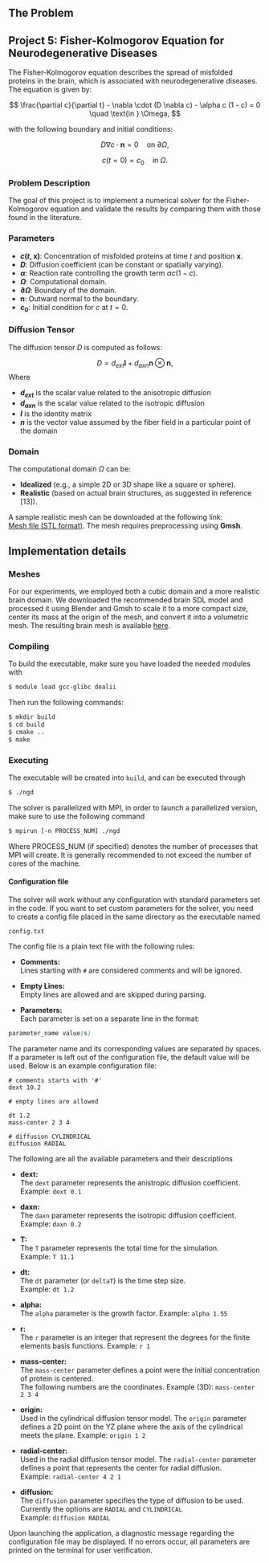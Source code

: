 ## The Problem

## Project 5: Fisher-Kolmogorov Equation for Neurodegenerative Diseases

The Fisher-Kolmogorov equation describes the spread of misfolded proteins in the brain, which is associated with neurodegenerative diseases. The equation is given by:

$$
\frac{\partial c}{\partial t} - \nabla \cdot (D \nabla c) - \alpha c (1 - c) = 0 \quad \text{in } \Omega,
$$

with the following boundary and initial conditions:

$$
D \nabla c \cdot \mathbf{n} = 0 \quad \text{on } \partial \Omega,
$$

$$
c(t=0) = c_0 \quad \text{in } \Omega.
$$

### Problem Description
The goal of this project is to implement a numerical solver for the Fisher-Kolmogorov equation and validate the results by comparing them with those found in the literature.

### Parameters
- **$c(t, \mathbf{x})$**: Concentration of misfolded proteins at time $t$ and position $\mathbf{x}$.
- **$D$**: Diffusion coefficient (can be constant or spatially varying).
- **$\alpha$**: Reaction rate controlling the growth term $\alpha c (1 - c)$.
- **$\Omega$**: Computational domain.
- **$\partial \Omega$**: Boundary of the domain.
- **$\mathbf{n}$**: Outward normal to the boundary.
- **$c_0$**: Initial condition for $c$ at $t = 0$.

### Diffusion Tensor
The diffusion tensor $D$ is computed as follows:

$$
D = d_{ext} \mathbf{I} + d_{axn} \mathbf{n} \otimes \mathbf{n},
$$
Where
- **$d_{ext}$** is the scalar value related to the anisotropic diffusion
- **$d_{axn}$** is the scalar value related to the isotropic diffusion
- **$I$** is the identity matrix
- **$n$** is the vector value assumed by the fiber field in a particular point of the domain 

### Domain
The computational domain $\Omega$ can be:
- **Idealized** (e.g., a simple 2D or 3D shape like a square or sphere).
- **Realistic** (based on actual brain structures, as suggested in reference [13]).

A sample realistic mesh can be downloaded at the following link:  
[Mesh file (STL format)](https://polimi365-my.sharepoint.com/:u:/g/personal/10461512_polimi_it/EY9ZQp27JArvbXLRPljhNCB-wJ5tPZLlCf0_409EYbtg?e=ClaIRH). The mesh requires preprocessing using **Gmsh**.

## Implementation details
### Meshes
For our experiments, we employed both a cubic domain and a more realistic brain domain. We downloaded the recommended brain SDL model and processed it using Blender and Gmsh to scale it to a more compact size, center its mass at the origin of the mesh, and convert it into a volumetric mesh.
The resulting brain mesh is available [here](https://drive.google.com/drive/folders/1TTNpxtxJowC4FB890qo1zXkJ7gQu1PMJ?usp=sharing).


### Compiling
To build the executable, make sure you have loaded the needed modules with
```bash
$ module load gcc-glibc dealii
```
Then run the following commands:
```bash
$ mkdir build
$ cd build
$ cmake ..
$ make
```
### Executing
The executable will be created into `build`, and can be executed through
```bash
$ ./ngd
```
The solver is parallelized with MPI, in order to launch a parallelized version, make sure to use the following command
```bash
$ mpirun [-n PROCESS_NUM] ./ngd
```
Where PROCESS_NUM  (if specified) denotes the number of processes that MPI will create. It is generally recommended to not exceed the number of cores of the machine. 

#### Configuration file
The solver will work without any configuration with standard parameters set in the code. If you want to set custom parameters for the solver, you need to create a config file placed in the same directory as the executable named
```
config.txt
```
The config file is a plain text file with the following rules:
- **Comments:**  
  Lines starting with `#` are considered comments and will be ignored.

- **Empty Lines:**  
  Empty lines are allowed and are skipped during parsing.

- **Parameters:**  
  Each parameter is set on a separate line in the format:
```scss
parameter_name value(s)
```
The parameter name and its corresponding values are separated by spaces.
If a parameter is left out of the configuration file, the default value will be used.
Below is an example configuration file:

```plaintext
# comments starts with '#'
dext 10.2

# empty lines are allowed

dt 1.2
mass-center 2 3 4

# diffusion CYLINDRICAL
diffusion RADIAL
```

The following are all the available parameters and their descriptions

- **dext:**  
  The `dext` parameter represents the anistropic diffusion coefficient.  
  Example: `dext 0.1`

- **daxn:**  
  The `daxn` parameter represents the isotropic diffusion coefficient.  
  Example: `daxn 0.2`

- **T:**  
  The `T` parameter represents the total time for the simulation.  
  Example: `T 11.1`

- **dt:**  
  The `dt` parameter (or `deltaT`) is the time step size.  
  Example: `dt 1.2`

- **alpha:**  
  The `alpha` parameter is the growth factor.
  Example: `alpha 1.55`

- **r:**  
  The `r` parameter is an integer that represent the degrees for the finite elements basis functions. 
  Example: `r 1`

- **mass-center:**  
  The `mass-center` parameter defines a point were the initial concentration of protein is centered.  
  The following numbers are the coordinates. 
  Example (3D): `mass-center 2 3 4`

- **origin:**  
  Used in the cylindrical diffusion tensor model. The `origin` parameter defines a 2D point on the YZ plane where the axis of the cylindrical meets the plane. 
  Example: `origin 1 2`

- **radial-center:**  
  Used in the radial diffusion tensor model. The `radial-center` parameter defines a point that represents the center for radial diffusion.  
  Example: `radial-center 4 2 1`

- **diffusion:**  
  The `diffusion` parameter specifies the type of diffusion to be used. Currently the options are `RADIAL` and `CYLINDRICAL`  
  Example: `diffusion RADIAL`

Upon launching the application, a diagnostic message regarding the configuration file may be displayed. If no errors occur, all parameters are printed on the terminal for user verification.